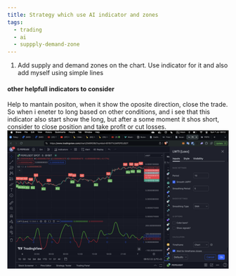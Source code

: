```yaml
---
title: Strategy which use AI indicator and zones
tags:
  - trading
  - ai
  - suppply-demand-zone
---
```

 
1. Add supply and demand zones on the chart. Use indicator for it and also add myself using simple lines


#### other helpfull indicators to consider

Help to mantain positon, when it show the oposite direction, close the trade. So when i eneter to long based on other conditions, and i see that this indicator also start show the long, but after a some moment it shos short, consider to close position and take profit or cut losses.
![Indicator ss](indicator-1.png)